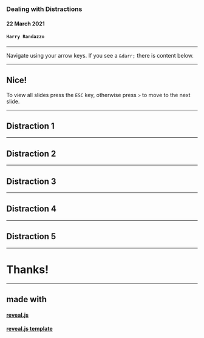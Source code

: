 ### Dealing with Distractions

#### 22 March 2021

#### `Harry Randazzo`

-----

Navigate using your arrow keys. If you see a `&darr;` there is content below.

---

## Nice!

To view all slides press the `ESC` key, otherwise press `>` to move to the next slide.

-----

## Distraction 1

-----

## Distraction 2

-----

## Distraction 3

-----

## Distraction 4

-----

## Distraction 5

-----

# Thanks!

-----

## made with

#### [reveal.js](https://github.com/hakimel/reveal.js)

#### [reveal.js template](https://github.com/pacharanero/create-new-revealjs-template)
